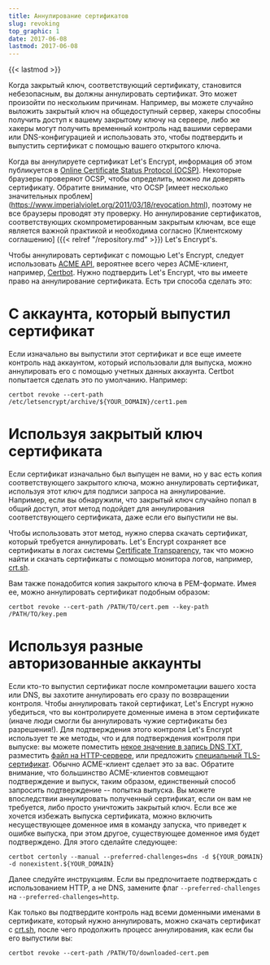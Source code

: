 ```yaml
---
title: Аннулирование сертификатов
slug: revoking
top_graphic: 1
date: 2017-06-08
lastmod: 2017-06-08
---
```


{{< lastmod >}}

Когда закрытый ключ, соответствующий сертификату, становится небезопасным, 
вы должны аннулировать сертификат. Это может произойти по нескольким причинам. 
Например, вы можете случайно выложить закрытый ключ на общедоступный сервер, 
хакеры способны получить доступ к вашему закрытому ключу на сервере, 
либо же хакеры могут получить временный контроль над вашими серверами 
или DNS-конфигурацией и использовать это, чтобы подтвердить и выпустить 
сертификат с помощью вашего открытого ключа.

Когда вы аннулируете сертификат Let's Encrypt, информация об этом публикуется 
в [Online Certificate Status Protocol 
(OCSP)](https://en.wikipedia.org/wiki/Online_Certificate_Status_Protocol). 
Некоторые браузеры проверяют OCSP, чтобы определить, можно ли доверять сертификату. 
Обратите внимание, что OCSP [имеет несколько значительных проблем]
(https://www.imperialviolet.org/2011/03/18/revocation.html), поэтому 
не все браузеры проводят эту проверку. Но аннулирование сертификатов, 
соответствующих скомпрометированным закрытым ключам, все еще является 
важной практикой и необходима согласно [Клиентскому соглашению]
({{< relref "/repository.md" >}}) Let's Encrypt's.

Чтобы аннулировать сертификат с помощью Let's Encrypt, следует использовать [ACME 
API](https://github.com/letsencrypt/boulder/blob/master/docs/acme-divergences.md), 
вероятнее всего через ACME-клиент, например, [Certbot](https://certbot.eff.org/). 
Нужно подтвердить Let's Encrypt, что вы имеете право на аннулирование 
сертификата. Есть три способа сделать это:

# С аккаунта, который выпустил сертификат

Если изначально вы выпустили этот сертификат и все еще имеете контроль 
над аккаунтом, который использовали для выпуска, можно аннулировать 
его с помощью учетных данных аккаунта. Certbot попытается сделать 
это по умолчанию. Например:

```
certbot revoke --cert-path /etc/letsencrypt/archive/${YOUR_DOMAIN}/cert1.pem
```

# Используя закрытый ключ сертификата

Если сертификат изначально был выпущен не вами, но у вас есть копия
соответствующего закрытого ключа, можно аннулировать сертификат,
используя этот ключ для подписи запроса на аннулирование. Например,
если вы обнаружили, что закрытый ключ случайно попал в общий доступ,
этот метод подойдет для аннулирования соответствующего сертификата,
даже если его выпустили не вы.

Чтобы использовать этот метод, нужно сперва скачать сертификат, 
который требуется аннулировать. Let's Encrypt сохраняет все сертификаты 
в логах системы [Certificate Transparency](https://www.certificate-transparency.org/), 
так что можно найти и скачать сертификаты с помощью монитора логов, например, 
[crt.sh](https://crt.sh/).

Вам также понадобится копия закрытого ключа в PEM-формате. Имея ее, 
можно аннулировать сертификат подобным образом:

```
certbot revoke --cert-path /PATH/TO/cert.pem --key-path /PATH/TO/key.pem
```

# Используя разные авторизованные аккаунты

Если кто-то выпустил сертификат после компрометации вашего хоста или DNS,
вы захотите аннулировать его сразу по возвращении контроля. Чтобы аннулировать
такой сертификат, Let's Encrypt нужно убедиться, что вы контролируете 
доменные имена в этом сертификате (иначе люди смогли бы аннулировать 
чужие сертификаты без разрешения!). Для подтверждения этого контроля Let's Encrypt 
использует те же методы, что и для подтверждения контроля при выпуске: вы можете 
поместить [некое значение в запись DNS TXT](https://ietf-wg-acme.github.io/acme/#rfc.section.8.5), 
разместить [файл на HTTP-сервере](https://ietf-wg-acme.github.io/acme/#rfc.section.8.3), 
или предложить [специальный TLS-сертификат](https://ietf-wg-acme.github.io/acme/#rfc.section.8.4).
Обычно ACME-клиент сделает это за вас. Обратите внимание, что большинство ACME-клиентов 
совмещают подтверждение и выпуск, таким образом, единственный способ запросить 
подтверждение -- попытка выпуска. Вы можете впоследствии аннулировать 
полученный сертификат, если он вам не требуется, либо просто уничтожить 
закрытый ключ. Если все же хочется избежать выпуска сертификата, можно 
включить несуществующее доменное имя в команду запуска, что приведет к 
ошибке выпуска, при этом другое, существующее доменное имя будет подтверждено. 
Для этого сделайте следующее:

```
certbot certonly --manual --preferred-challenges=dns -d ${YOUR_DOMAIN} -d nonexistent.${YOUR_DOMAIN}
```

Далее следуйте инструкциям. Если вы предпочитаете подтверждать с использованием HTTP, а не DNS, 
замените флаг `--preferred-challenges` на `--preferred-challenges=http`.

Как только вы подтвердите контроль над всеми доменными именами в сертификате, который нужно аннулировать, 
можно скачать сертификат с [crt.sh](https://crt.sh/),
после чего продолжить процесс аннулирования, как если бы его выпустили вы:

```
certbot revoke --cert-path /PATH/TO/downloaded-cert.pem
```
